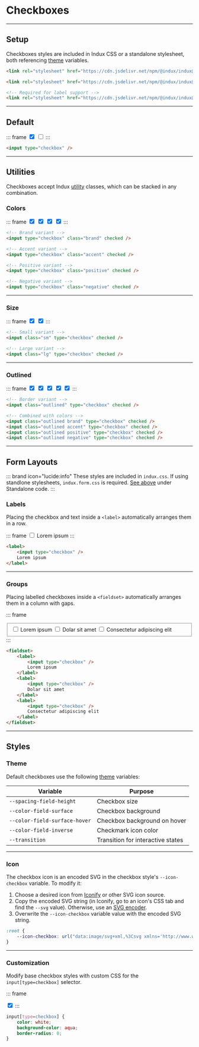 # Checkboxes

---

## Setup

Checkboxes styles are included in Indux CSS or a standalone stylesheet, both referencing [theme](/styles/theme) variables.

<x-code-group copy>

```html "Indux CSS"
<link rel="stylesheet" href="https://cdn.jsdelivr.net/npm/@indux/indux@latest/dist/indux.min.css" />
```

```html "Standalone"
<link rel="stylesheet" href="https://cdn.jsdelivr.net/npm/@indux/indux@latest/dist/indux.checkbox.css" />

<!-- Required for label support -->
<link rel="stylesheet" href="https://cdn.jsdelivr.net/npm/@indux/indux@latest/dist/indux.form.css" />
```

</x-code-group>

---

## Default

::: frame
<input type="checkbox" checked />
<input type="checkbox" />
:::

```html copy
<input type="checkbox" />
```

---

## Utilities

Checkboxes accept Indux [utility](/styles/utilities) classes, which can be stacked in any combination.

### Colors

::: frame
<input type="checkbox" class="brand" checked />
<input type="checkbox" class="accent" checked />
<input type="checkbox" class="positive" checked />
<input type="checkbox" class="negative" checked />
:::

```html copy
<!-- Brand variant -->
<input type="checkbox" class="brand" checked />

<!-- Accent variant -->
<input type="checkbox" class="accent" checked />

<!-- Positive variant -->
<input type="checkbox" class="positive" checked />

<!-- Negative variant -->
<input type="checkbox" class="negative" checked />
```

---

### Size

::: frame
<input class="sm" type="checkbox" checked />
<input class="lg" type="checkbox" checked />
:::

```html copy
<!-- Small variant -->
<input class="sm" type="checkbox" checked />

<!-- Large variant -->
<input class="lg" type="checkbox" checked />
```

---

### Outlined

::: frame
<input class="outlined" type="checkbox" checked />
<input class="outlined brand" type="checkbox" checked />
<input class="outlined accent" type="checkbox" checked />
<input class="outlined positive" type="checkbox" checked />
<input class="outlined negative" type="checkbox" checked />
:::

```html copy
<!-- Border variant -->
<input class="outlined" type="checkbox" checked />

<!-- Combined with colors -->
<input class="outlined brand" type="checkbox" checked />
<input class="outlined accent" type="checkbox" checked />
<input class="outlined positive" type="checkbox" checked />
<input class="outlined negative" type="checkbox" checked />
```

---

## Form Layouts

::: brand icon="lucide:info"
These styles are included in `indux.css`. If using standlone stylesheets, `indux.form.css` is required. [See above](#setup) under Standalone code.
:::

### Labels

Placing the checkbox and text inside a `<label>` automatically arranges them in a row.

::: frame
<label>
    <input type="checkbox" />
    Lorem ipsum
</label>
:::

```html copy
<label>
    <input type="checkbox" />
    Lorem ipsum
</label>
```

---

### Groups

Placing labelled checkboxes inside a `<fieldset>` automatically arranges them in a column with gaps.

::: frame
<fieldset>
    <label>
        <input type="checkbox" />
        Lorem ipsum
    </label>
    <label>
        <input type="checkbox" />
        Dolar sit amet
    </label>
    <label>
        <input type="checkbox" />
        Consectetur adipiscing elit
    </label>
</fieldset>
:::

```html copy
<fieldset>
    <label>
        <input type="checkbox" />
        Lorem ipsum
    </label>
    <label>
        <input type="checkbox" />
        Dolar sit amet
    </label>
    <label>
        <input type="checkbox" />
        Consectetur adipiscing elit
    </label>
</fieldset>
```

---

## Styles

### Theme

Default checkboxes use the following [theme](/styles/theme) variables:

| Variable | Purpose |
|----------|---------|
| `--spacing-field-height` | Checkbox size |
| `--color-field-surface` | Checkbox background |
| `--color-field-surface-hover` | Checkbox background on hover |
| `--color-field-inverse` | Checkmark icon color |
| `--transition` | Transition for interactive states |

---

### Icon

The checkbox icon is an encoded SVG in the checkbox style's `--icon-checkbox` variable. To modify it:
1. Choose a desired icon from <a href="https://icon-sets.iconify.design/" target="_blank">Iconify</a> or other SVG icon source.
2. Copy the encoded SVG string (in Iconify, go to an icon's CSS tab and find the `--svg` value). Otherwise, use an <a href="https://yoksel.github.io/url-encoder/" target="_blank">SVG encoder</a>.
3. Overwrite the `--icon-checkbox` variable value with the encoded SVG string.

```css "Default checkmark icon" copy
:root {
    --icon-checkbox: url("data:image/svg+xml,%3Csvg xmlns='http://www.w3.org/2000/svg' viewBox='0 0 20 20'%3E%3Cpath fill='currentColor' d='m0 11l2-2l5 5L18 3l2 2L7 18z'/%3E%3C/svg%3E")
}
```

---

### Customization

Modify base checkbox styles with custom CSS for the `input[type=checkbox]` selector.

::: frame
<style>
input[type=checkbox].custom {
    color: white;
    background-color: aqua;
    border-radius: 0;
}
</style>

<input type="checkbox" class="custom" checked />
:::

```css copy
input[type=checkbox] {
    color: white;
    background-color: aqua;
    border-radius: 0;
}
```